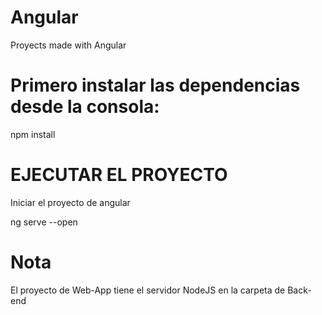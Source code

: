 # Angular
Proyects made with Angular

# Primero instalar las dependencias desde la consola:
npm install

# EJECUTAR EL PROYECTO
Iniciar el proyecto de angular

ng serve --open

# Nota  

El proyecto de Web-App tiene el servidor NodeJS en la carpeta de Back-end
